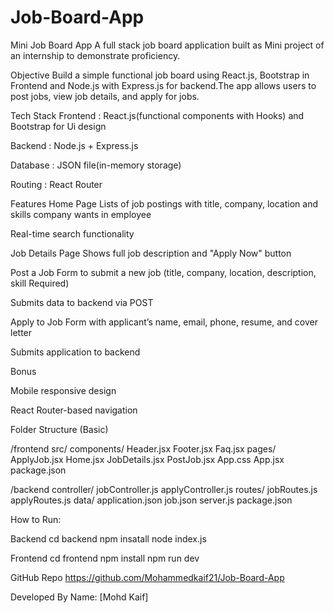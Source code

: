 # Job-Board-App
Mini Job Board App
A full stack job board application built as Mini project of an internship to demonstrate proficiency.

Objective
Build a simple functional job board using React.js, Bootstrap in Frontend and Node.js with Express.js for backend.The app allows users to post jobs, view job details, and apply for jobs.

Tech Stack
Frontend : React.js(functional components with Hooks) and Bootstrap for Ui design

Backend : Node.js + Express.js

Database : JSON file(in-memory storage)

Routing : React Router

Features 
Home Page
Lists of job postings with title, company, location and skills company wants in employee

Real-time search functionality

Job Details Page
Shows full job description and "Apply Now" button

Post a Job
Form to submit a new job (title, company, location, description, skill Required)

Submits data to backend via POST

Apply to Job
Form with applicant’s name, email, phone, resume, and cover letter

Submits application to backend

Bonus

Mobile responsive design

React Router-based navigation

Folder Structure (Basic)

/frontend
    src/
        components/
            Header.jsx
            Footer.jsx
            Faq.jsx
        pages/
            ApplyJob.jsx
            Home.jsx
            JobDetails.jsx
            PostJob.jsx
        App.css
        App.jsx   
    package.json         

/backend
    controller/
        jobController.js
        applyController.js
    routes/
        jobRoutes.js
        applyRoutes.js
    data/
        application.json
        job.json
    server.js
    package.json


How to Run:

Backend
cd backend
npm insatall
node index.js

Frontend
cd frontend
npm install
npm run dev

GitHub Repo
https://github.com/Mohammedkaif21/Job-Board-App

Developed By
Name: [Mohd Kaif]
